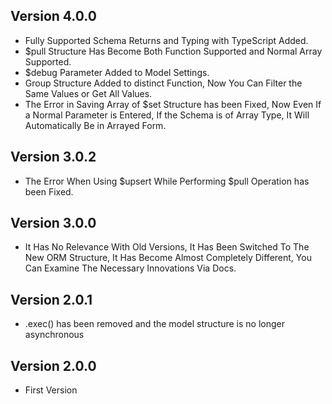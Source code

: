 ## Version 4.0.0
* Fully Supported Schema Returns and Typing with TypeScript Added.
* $pull Structure Has Become Both Function Supported and Normal Array Supported.
* $debug Parameter Added to Model Settings.
* Group Structure Added to distinct Function, Now You Can Filter the Same Values or Get All Values.
* The Error in Saving Array of $set Structure has been Fixed, Now Even If a Normal Parameter is Entered, If the Schema is of Array Type, It Will Automatically Be in Arrayed Form.
## Version 3.0.2
* The Error When Using $upsert While Performing $pull Operation has been Fixed.
## Version 3.0.0
* It Has No Relevance With Old Versions, It Has Been Switched To The New ORM Structure, It Has Become Almost Completely Different, You Can Examine The Necessary Innovations Via Docs.
## Version 2.0.1
* .exec() has been removed and the model structure is no longer asynchronous
## Version 2.0.0
* First Version
